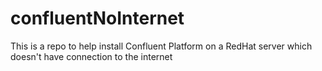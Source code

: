 # confluentNoInternet
This is a repo to help install Confluent Platform on a RedHat server which doesn't have connection to the internet
